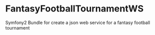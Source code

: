 FantasyFootballTournamentWS
===========================

Symfony2 Bundle for create a json web service for a fantasy football tournament

